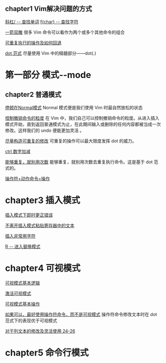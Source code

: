 ## chapter1 Vim解决问题的方式
[斜杠/ -- 查找单词](../../files/books/Vim.pdf#page=51)
[f{char} -- 查找字符](../../files/books/Vim.pdf#page=47) 

[一箭双雕](../../files/books/Vim.pdf#page=44)
 很多 Vim 命令可以看作为两个或多个其他命令的组合
 
[可重复执行的操作及如何回退](../../files/books/Vim.pdf#page=49)

[dot 范式](../../files/books/Vim.pdf#page=54)
尽量使用 Vim 中的精髓部分——dot(.)

# 第一部分 模式--mode
## chapter2 普通模式

[停顿在Normal模式](../../files/books/Vim.pdf#page=57)
Normal 模式便是我们使用 Vim 时最自然放松的状态

[控制撤销命令的粒度](../../files/books/Vim.pdf#page=58)
在 Vim 中，我们自己可以控制撤销命令的粒度。从进入插入模式开始，直到返回普通模式为止，在此期间输入或删除的任何内容都被当成一次修改。这样我们的 undo 便能更加灵活 。

[尽量构造可重复的修改](../../files/books/Vim.pdf#page=60)
可重复的操作可以最大限度发挥 dot 的威力。

 [ctrl 数字加减](../../files/books/Vim.pdf#page=64)

[能够重复，就别用次数](../../files/books/Vim.pdf#page=67)
能够重复，就别用次数去重复执行命令。这是基于 dot 范式的。

[操作符+动作命令=操作](../../files/books/Vim.pdf#page=70)

# chapter3 插入模式
[插入模式下即时更正错误](../../files/books/Vim.pdf#page=75)
 
[不离开插入模式粘贴寄存器中的文本](../../files/books/Vim.pdf#page=80)

[插入非常用字符](../../files/books/Vim.pdf#page=85)

[R -- 进入替换模式](../../files/books/Vim.pdf#page=87)
# chapter4  可视模式
[可视模式基本逻辑](../../files/books/Vim.pdf#page=90)

[激活可视模式](../../files/books/Vim.pdf#page=92)

[可视模式基本操作](../../files/books/Vim.pdf#page=93)

[如果可以，最好使用操作符命令，而不是可视模式](../../files/books/Vim.pdf#page=98)
操作符命令修改文本时在 dot 范式下的表现优于可视模式

[对于列文本的修改及灵活使用 24-26](../../files/books/Vim.pdf#page=101) 

# chapter5 命令行模式
